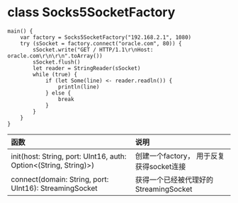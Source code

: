 class Socks5SocketFactory
=========================

```cangjie
main() {
    var factory = Socks5SocketFactory("192.168.2.1", 1080)
    try (sSocket = factory.connect("oracle.com", 80)) {
        sSocket.write("GET / HTTP/1.1\r\nHost: oracle.com\r\n\r\n".toArray())
        sSocket.flush()
        let reader = StringReader(sSocket)
        while (true) {
            if (let Some(line) <- reader.readln()) {
                println(line)
            } else {
                break
            }
        }
    }
}
```

| 函数 | 说明 |
| :-- | :-- |
| init(host: String, port: UInt16, auth: Option<(String, String)>) | 创建一个factory， 用于反复获得socket连接 |
| connect(domain: String, port: UInt16): StreamingSocket | 获得一个已经被代理好的 StreamingSocket |